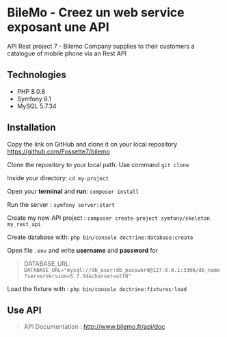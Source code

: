 # BileMo - Creez un web service exposant une API
API Rest project 7 -
Bilemo Company supplies to their customers a catalogue of mobile phone via an Rest API
## Technologies
 - PHP 8.0.8
 - Symfony 6.1
 - MySQL 5.7.34

## Installation
Copy the link on GitHub and clone it on your local repository
https://github.com/Fossette7/bilemo

Clone the repository to your local path. Use command `git clone`

Inside your directory:  `cd my-project`

Open your **terminal** and **run**: `composer install`

Run the server : `symfony server:start`

Create my new API project : `composer create-project symfony/skeleton my_rest_api`

Create database with: `php bin/console doctrine:database:create`

Open file `.env` and write **username** and **password** for

> DATABASE_URL: `DATABASE_URL="mysql://db_user:db_password@127.0.0.1:3306/db_name?serverVersion=5.7.34&charset=utf8"`

Load the fixture with :  `php bin/console doctrine:fixtures:load`

## Use API

> API Documentation : http://www.bilemo.fr/api/doc
